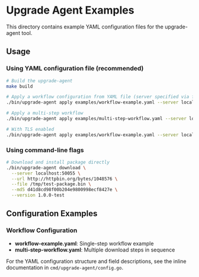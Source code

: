 # Upgrade Agent Examples

This directory contains example YAML configuration files for the upgrade-agent tool.

## Usage

### Using YAML configuration file (recommended)

```bash
# Build the upgrade-agent
make build

# Apply a workflow configuration from YAML file (server specified via flags)
./bin/upgrade-agent apply examples/workflow-example.yaml --server localhost:50055

# Apply a multi-step workflow
./bin/upgrade-agent apply examples/multi-step-workflow.yaml --server localhost:50055

# With TLS enabled
./bin/upgrade-agent apply examples/workflow-example.yaml --server localhost:50055 --tls
```

### Using command-line flags

```bash
# Download and install package directly
./bin/upgrade-agent download \
  --server localhost:50055 \
  --url http://httpbin.org/bytes/1048576 \
  --file /tmp/test-package.bin \
  --md5 d41d8cd98f00b204e9800998ecf8427e \
  --version 1.0.0-test
```

## Configuration Examples

### Workflow Configuration
- **workflow-example.yaml**: Single-step workflow example
- **multi-step-workflow.yaml**: Multiple download steps in sequence

For the YAML configuration structure and field descriptions, see the inline documentation in `cmd/upgrade-agent/config.go`.